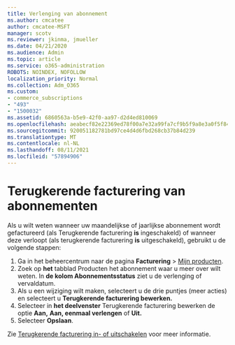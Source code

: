 ```yaml
---
title: Verlenging van abonnement
ms.author: cmcatee
author: cmcatee-MSFT
manager: scotv
ms.reviewer: jkinma, jmueller
ms.date: 04/21/2020
ms.audience: Admin
ms.topic: article
ms.service: o365-administration
ROBOTS: NOINDEX, NOFOLLOW
localization_priority: Normal
ms.collection: Adm_O365
ms.custom:
- commerce_subscriptions
- "493"
- "1500032"
ms.assetid: 6860563a-b5e9-42f0-aa97-d2d4ed810069
ms.openlocfilehash: aeabecf82e22369ed78f00a7e32a99fa7cf9b5f9a8e3a0f5f84ea68bdbc33642
ms.sourcegitcommit: 920051182781bd97ce4d4d6fbd268cb37b84d239
ms.translationtype: MT
ms.contentlocale: nl-NL
ms.lasthandoff: 08/11/2021
ms.locfileid: "57894906"
---
```

# <a name="subscription-recurring-billing"></a>Terugkerende facturering van abonnementen

Als u wilt weten wanneer uw maandelijkse of jaarlijkse abonnement wordt gefactureerd (als Terugkerende facturering **is** ingeschakeld) of wanneer deze verloopt (als terugkerende facturering **is** uitgeschakeld), gebruikt u de volgende stappen:
  
1. Ga in het beheercentrum naar de pagina **Facturering** \> [Mijn producten](https://go.microsoft.com/fwlink/p/?linkid=842054).
2. Zoek op **het** tabblad Producten het abonnement waar u meer over wilt weten. In **de kolom Abonnementsstatus** ziet u de verlenging of vervaldatum.
3. Als u een wijziging wilt maken, selecteert u de drie puntjes (meer acties) en selecteert u **Terugkerende facturering bewerken.**
4. Selecteer in **het deelvenster** Terugkerende facturering bewerken de optie **Aan,** **Aan, eenmaal verlengen** of **Uit.**
5. Selecteer **Opslaan**.

Zie [Terugkerende facturering in- of uitschakelen](https://docs.microsoft.com/microsoft-365/commerce/subscriptions/renew-your-subscription) voor meer informatie.